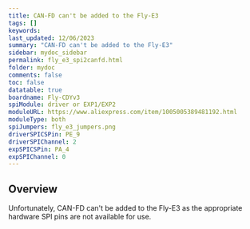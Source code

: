 ```yaml
---
title: CAN-FD can't be added to the Fly-E3
tags: []
keywords: 
last_updated: 12/06/2023
summary: "CAN-FD can't be added to the Fly-E3"
sidebar: mydoc_sidebar
permalink: fly_e3_spi2canfd.html
folder: mydoc
comments: false
toc: false
datatable: true
boardname: Fly-CDYv3
spiModule: driver or EXP1/EXP2
moduleURL: https://www.aliexpress.com/item/1005005389481192.html
moduleType: both
spiJumpers: fly_e3_jumpers.png
driverSPICSPin: PE_9
driverSPIChannel: 2
expSPICSPin: PA_4
expSPIChannel: 0
---
```


## Overview

Unfortunately, CAN-FD can't be added to the Fly-E3 as the appropriate hardware SPI pins are not available for use.  
